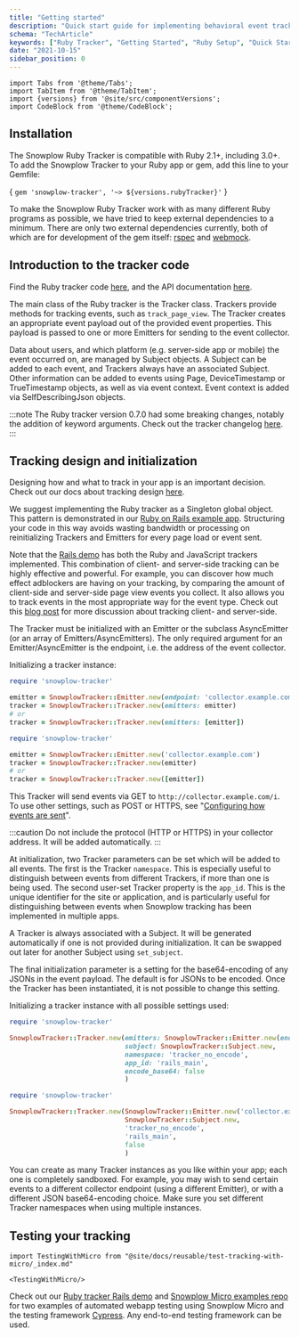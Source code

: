 ```yaml
---
title: "Getting started"
description: "Quick start guide for implementing behavioral event tracking with Snowplow's Ruby tracker."
schema: "TechArticle"
keywords: ["Ruby Tracker", "Getting Started", "Ruby Setup", "Quick Start", "Ruby Guide", "Installation Guide"]
date: "2021-10-15"
sidebar_position: 0
---
```


```mdx-code-block
import Tabs from '@theme/Tabs';
import TabItem from '@theme/TabItem';
import {versions} from '@site/src/componentVersions';
import CodeBlock from '@theme/CodeBlock';
```

## Installation

The Snowplow Ruby Tracker is compatible with Ruby 2.1+, including 3.0+. To add the Snowplow Tracker to your Ruby app or gem, add this line to your Gemfile:

<CodeBlock language="ruby">{
`gem 'snowplow-tracker', '~> ${versions.rubyTracker}'`
}</CodeBlock>

To make the Snowplow Ruby Tracker work with as many different Ruby programs as possible, we have tried to keep external dependencies to a minimum. There are only two external dependencies currently, both of which are for development of the gem itself: [rspec](https://rspec.info/) and [webmock](https://rubygems.org/gems/webmock).

## Introduction to the tracker code

Find the Ruby tracker code [here](https://github.com/snowplow/snowplow-ruby-tracker), and the API documentation [here](https://snowplow.github.io/snowplow-ruby-tracker/index.html).

The main class of the Ruby tracker is the Tracker class. Trackers provide methods for tracking events, such as `track_page_view`. The Tracker creates an appropriate event payload out of the provided event properties. This payload is passed to one or more Emitters for sending to the event collector.

Data about users, and which platform (e.g. server-side app or mobile) the event occurred on, are managed by Subject objects. A Subject can be added to each event, and Trackers always have an associated Subject. Other information can be added to events using Page, DeviceTimestamp or TrueTimestamp objects, as well as via event context. Event context is added via SelfDescribingJson objects.

:::note
The Ruby tracker version 0.7.0 had some breaking changes, notably the addition of keyword arguments. Check out the tracker changelog [here](https://github.com/snowplow/snowplow-ruby-tracker/blob/master/CHANGELOG).
:::

## Tracking design and initialization

Designing how and what to track in your app is an important decision. Check out our docs about tracking design [here](/docs/data-product-studio/index.md).

We suggest implementing the Ruby tracker as a Singleton global object. This pattern is demonstrated in our [Ruby on Rails example app](https://github.com/snowplow-industry-solutions/snowplow-ruby-tracker-examples). Structuring your code in this way avoids wasting bandwidth or processing on reinitializing Trackers and Emitters for every page load or event sent.

Note that the [Rails demo](https://github.com/snowplow-industry-solutions/snowplow-ruby-tracker-examples) has both the Ruby and JavaScript trackers implemented. This combination of client- and server-side tracking can be highly effective and powerful. For example, you can discover how much effect adblockers are having on your tracking, by comparing the amount of client-side and server-side page view events you collect. It also allows you to track events in the most appropriate way for the event type. Check out this [blog post](https://snowplowanalytics.com/blog/2021/11/09/the-unrivaled-power-of-joining-client-and-server-side-tracking/) for more discussion about tracking client- and server-side.

The Tracker must be initialized with an Emitter or the subclass AsyncEmitter (or an array of Emitters/AsyncEmitters). The only required argument for an Emitter/AsyncEmitter is the endpoint, i.e. the address of the event collector.

Initializing a tracker instance:

<Tabs groupId="version" queryString>
  <TabItem value="current" label="v0.7.0+" default>

```ruby
require 'snowplow-tracker'

emitter = SnowplowTracker::Emitter.new(endpoint: 'collector.example.com')
tracker = SnowplowTracker::Tracker.new(emitters: emitter)
# or
tracker = SnowplowTracker::Tracker.new(emitters: [emitter])
```

  </TabItem>

  <TabItem value="old" label="Before v0.7.0">

```ruby
require 'snowplow-tracker'

emitter = SnowplowTracker::Emitter.new('collector.example.com')
tracker = SnowplowTracker::Tracker.new(emitter)
# or
tracker = SnowplowTracker::Tracker.new([emitter])
```

  </TabItem>
</Tabs>


This Tracker will send events via GET to `http://collector.example.com/i`. To use other settings, such as POST or HTTPS, see "[Configuring how events are sent](/docs/sources/trackers/ruby-tracker/configuring-how-events-are-sent/index.md)".

:::caution
Do not include the protocol (HTTP or HTTPS) in your collector address. It will be added automatically.
:::

At initialization, two Tracker parameters can be set which will be added to all events. The first is the Tracker `namespace`. This is especially useful to distinguish between events from different Trackers, if more than one is being used. The second user-set Tracker property is the `app_id`. This is the unique identifier for the site or application, and is particularly useful for distinguishing between events when Snowplow tracking has been implemented in multiple apps.

A Tracker is always associated with a Subject. It will be generated automatically if one is not provided during initialization. It can be swapped out later for another Subject using `set_subject`.

The final initialization parameter is a setting for the base64-encoding of any JSONs in the event payload. The default is for JSONs to be encoded. Once the Tracker has been instantiated, it is not possible to change this setting.

Initializing a tracker instance with all possible settings used:

<Tabs groupId="version" queryString>
  <TabItem value="current" label="v0.7.0+" default>

```ruby
require 'snowplow-tracker'

SnowplowTracker::Tracker.new(emitters: SnowplowTracker::Emitter.new(endpoint: 'collector.example.com'),
                             subject: SnowplowTracker::Subject.new,
                             namespace: 'tracker_no_encode',
                             app_id: 'rails_main',
                             encode_base64: false
                             )
```


  </TabItem>

  <TabItem value="old" label="Before v0.7.0">

```ruby
require 'snowplow-tracker'

SnowplowTracker::Tracker.new(SnowplowTracker::Emitter.new('collector.example.com'),
                             SnowplowTracker::Subject.new,
                             'tracker_no_encode',
                             'rails_main',
                             false
                             )
```

  </TabItem>
</Tabs>

You can create as many Tracker instances as you like within your app; each one is completely sandboxed. For example, you may wish to send certain events to a different collector endpoint (using a different Emitter), or with a different JSON base64-encoding choice. Make sure you set different Tracker namespaces when using multiple instances.

## Testing your tracking

```mdx-code-block
import TestingWithMicro from "@site/docs/reusable/test-tracking-with-micro/_index.md"

<TestingWithMicro/>
```

Check out our [Ruby tracker Rails demo](https://github.com/snowplow-industry-solutions/snowplow-ruby-tracker-examples) and [Snowplow Micro examples repo](https://github.com/snowplow-incubator/snowplow-micro-examples) for two examples of automated webapp testing using Snowplow Micro and the testing framework [Cypress](https://www.cypress.io/). Any end-to-end testing framework can be used.
